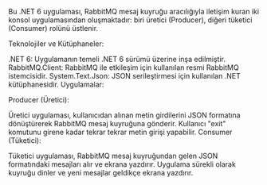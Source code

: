 Bu .NET 6 uygulaması, RabbitMQ mesaj kuyruğu aracılığıyla iletişim kuran iki konsol uygulamasından oluşmaktadır: biri üretici (Producer), diğeri tüketici (Consumer) rolünü üstlenir.

Teknolojiler ve Kütüphaneler:

.NET 6: Uygulamanın temeli .NET 6 sürümü üzerine inşa edilmiştir.
RabbitMQ.Client: RabbitMQ ile etkileşim için kullanılan resmi RabbitMQ istemcisidir.
System.Text.Json: JSON serileştirmesi için kullanılan .NET kütüphanesidir.
Uygulamalar:

Producer (Üretici):

Üretici uygulaması, kullanıcıdan alınan metin girdilerini JSON formatına dönüştürerek RabbitMQ mesaj kuyruğuna gönderir.
Kullanıcı "exit" komutunu girene kadar tekrar tekrar metin girişi yapabilir.
Consumer (Tüketici):

Tüketici uygulaması, RabbitMQ mesaj kuyruğundan gelen JSON formatındaki mesajları alır ve ekrana yazdırır.
Uygulama sürekli olarak kuyruğu dinler ve yeni mesajlar geldikçe ekrana yazdırır.
